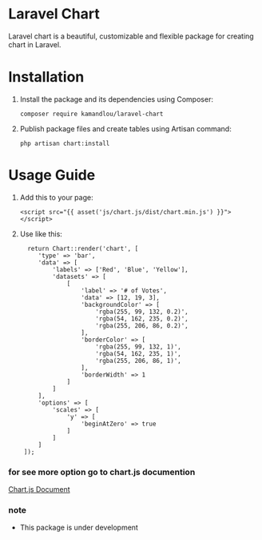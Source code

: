 # Laravel Chart

Laravel chart is a beautiful, customizable and flexible package for creating chart in Laravel.

# Installation

1. Install the package and its dependencies using Composer:

   `composer require kamandlou/laravel-chart`
2. Publish package files and create tables using Artisan command:

   `php artisan chart:install`

# Usage Guide

1. Add this to your page:

   `<script src="{{ asset('js/chart.js/dist/chart.min.js') }}"></script>`

2. Use like this:

   ```
     return Chart::render('chart', [
        'type' => 'bar',
        'data' => [
            'labels' => ['Red', 'Blue', 'Yellow'],
            'datasets' => [
                [
                    'label' => '# of Votes',
                    'data' => [12, 19, 3],
                    'backgroundColor' => [
                        'rgba(255, 99, 132, 0.2)',
                        'rgba(54, 162, 235, 0.2)',
                        'rgba(255, 206, 86, 0.2)',
                    ],
                    'borderColor' => [
                        'rgba(255, 99, 132, 1)',
                        'rgba(54, 162, 235, 1)',
                        'rgba(255, 206, 86, 1)',
                    ],
                    'borderWidth' => 1
                ]
            ]
        ],
        'options' => [
            'scales' => [
                'y' => [
                    'beginAtZero' => true
                ]
            ]
        ]
    ]);
   ```
### for see more option go to chart.js documention
[Chart.js Document](https://www.chartjs.org/docs/latest/getting-started/)

### note
- This package is under development
